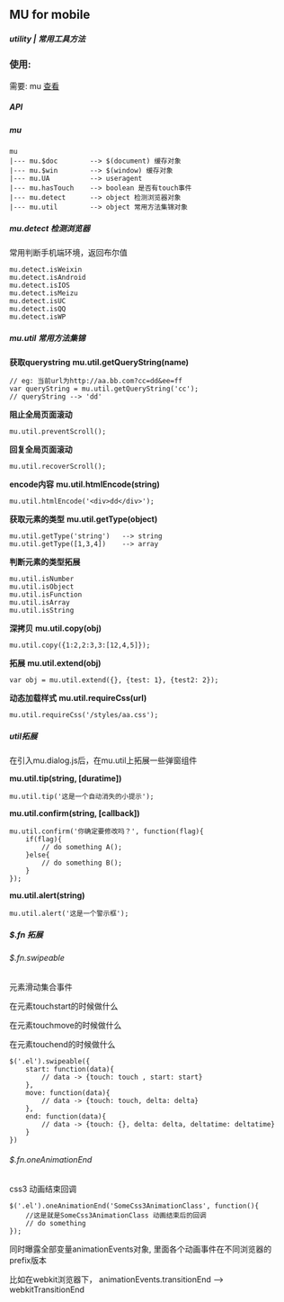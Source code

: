 ## MU for mobile

##### utility | 常用工具方法

### 使用:

需要: mu [查看](https://github.com/Roeis/MU/tree/master/dist)

##### API

##### mu
    
    mu
    |--- mu.$doc        --> $(document) 缓存对象
    |--- mu.$win        --> $(window) 缓存对象
    |--- mu.UA          --> useragent
    |--- mu.hasTouch    --> boolean 是否有touch事件
    |--- mu.detect      --> object 检测浏览器对象
    |--- mu.util        --> object 常用方法集锦对象

##### mu.detect 检测浏览器
常用判断手机端环境，返回布尔值

    mu.detect.isWeixin
    mu.detect.isAndroid
    mu.detect.isIOS
    mu.detect.isMeizu
    mu.detect.isUC
    mu.detect.isQQ
    mu.detect.isWP
    

##### mu.util 常用方法集锦

**获取querystring**
**mu.util.getQueryString(name)**
    
    // eg: 当前url为http://aa.bb.com?cc=dd&ee=ff
    var queryString = mu.util.getQueryString('cc');
    // queryString --> 'dd'

**阻止全局页面滚动**
    
    mu.util.preventScroll();

**回复全局页面滚动**

    mu.util.recoverScroll();

**encode内容**
**mu.util.htmlEncode(string)**

    mu.util.htmlEncode('<div>dd</div>');

**获取元素的类型**
**mu.util.getType(object)**
    
    mu.util.getType('string')   --> string
    mu.util.getType([1,3,4])    --> array

**判断元素的类型拓展**
    
    mu.util.isNumber
    mu.util.isObject
    mu.util.isFunction
    mu.util.isArray
    mu.util.isString

**深拷贝**
**mu.util.copy(obj)**
    
    mu.util.copy({1:2,2:3,3:[12,4,5]});

**拓展**
**mu.util.extend(obj)**

    var obj = mu.util.extend({}, {test: 1}, {test2: 2});

**动态加载样式**
**mu.util.requireCss(url)**
    
    mu.util.requireCss('/styles/aa.css');


##### util拓展
在引入mu.dialog.js后，在mu.util上拓展一些弹窗组件

**mu.util.tip(string, [duratime])**
    
    mu.util.tip('这是一个自动消失的小提示');

**mu.util.confirm(string, [callback])**
    
    mu.util.confirm('你确定要修改吗？', function(flag){
        if(flag){
            // do something A();
        }else{
            // do something B();
        }
    });

**mu.util.alert(string)**
    
    mu.util.alert('这是一个警示框');


##### $.fn 拓展
    
###### $.fn.swipeable
元素滑动集合事件

在元素touchstart的时候做什么

在元素touchmove的时候做什么

在元素touchend的时候做什么

    $('.el').swipeable({
        start: function(data){
            // data -> {touch: touch , start: start}
        },
        move: function(data){
            // data -> {touch: touch, delta: delta}
        },
        end: function(data){
            // data -> {touch: {}, delta: delta, deltatime: deltatime}
        }
    })


###### $.fn.oneAnimationEnd
css3 动画结束回调

    $('.el').oneAnimationEnd('SomeCss3AnimationClass', function(){
        //这是就是SomeCss3AnimationClass 动画结束后的回调
        // do something
    });

同时曝露全部变量animationEvents对象, 里面各个动画事件在不同浏览器的prefix版本

比如在webkit浏览器下， animationEvents.transitionEnd --> webkitTransitionEnd
